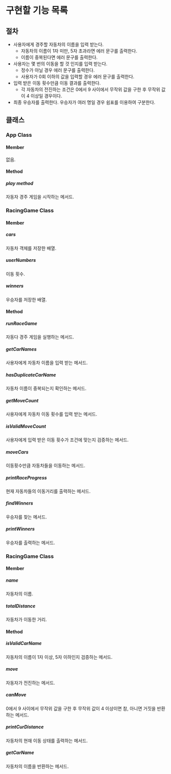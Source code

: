 # 구현할 기능 목록
## 절차
- 사용자에게 경주할 자동차의 이름을 입력 받는다.
    - 자동차의 이름이 1자 미만, 5자 초과라면 에러 문구를 출력한다.
    - 이름이 중복된다면 에러 문구를 출력한다.
- 사용자는 몇 번의 이동을 할 것 인지를 입력 받는다.
    - 정수가 아닐 경우 에러 문구를 출력한다.
    - 사용자가 0회 이하의 값을 입력할 경우 에러 문구를 출력한다.
- 입력 받은 이동 횟수만큼 이동 결과를 출력한다.
    - 각 자동차의 전진하는 조건은 0에서 9 사이에서 무작위 값을 구한 후 무작위 값이 4 이상일 경우이다.
- 최종 우승자를 출력한다. 우승자가 여러 명일 경우 쉼표를 이용하여 구분한다.

## 클래스

### App Class
#### Member
없음.

#### Method
##### play method
자동자 경주 게임을 시작하는 메서드.


### RacingGame Class
#### Member
##### cars
자동차 객체를 저장한 배열.
##### userNumbers
이동 횟수.
##### winners 
우승자를 저장한 배열.

#### Method
##### runRaceGame
자동다 경주 게임을 실행하는 메서드.
##### getCarNames
사용자에게 자동차 이름을 입력 받는 메서드.
##### hasDuplicateCarName
자동차 이름이 중복되는지 확인하는 메서드.
##### getMoveCount
사용자에게 자동차 이동 횟수를 입력 받는 메서드.
##### isValidMoveCount
사용자에게 입력 받은 이동 횟수가 조건에 맞는지 검증하는 메서드.
##### moveCars
이동횟수만큼 자동차들을 이동하는 메서드.
##### printRaceProgress
현재 자동차들의 이동거리를 출력하는 메서드.
##### findWinners
우승자를 찾는 메서드.
##### printWinners
우승자를 출력하는 메서드.


### RacingGame Class
#### Member
##### name
자동차의 이름.
##### totalDistance
자동차가 이동한 거리.

#### Method
##### isValidCarName  
자동차의 이름이 1자 이상, 5자 이하인지 검증하는 메서드.
##### move
자동자가 전진하는 메서드.
##### canMove
 0에서 9 사이에서 무작위 값을 구한 후 무작위 값이 4 이상이면 참, 아니면 거짓을 반환하는 메서드.
##### printCurDistance
자동차의 현재 이동 상태를 출력하는 메서드.
##### getCarName
자동차의 이름을 반환하는 메서드.